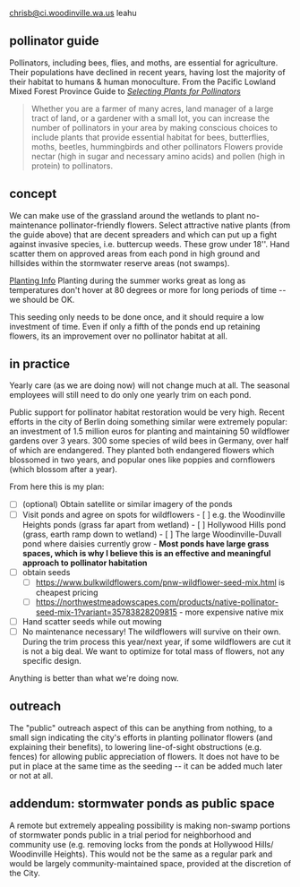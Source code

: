 
chrisb@ci.woodinville.wa.us
leahu

## pollinator guide
Pollinators, including bees, flies, and moths, are essential for agriculture. Their populations have declined in recent years, having lost the majority of their habitat to humans & human monoculture. From the Pacific Lowland Mixed Forest Province Guide to [*Selecting Plants for Pollinators*](https://www.pollinator.org/PDFs/Guides/PacificLowlandrx9FINAL.pdf) 

> Whether you are a farmer of many acres, land manager of a large tract of land, or a gardener with a small lot, you can increase the number of pollinators in your area by making conscious choices to include plants that provide essential habitat for bees, butterflies, moths, beetles, hummingbirds and other pollinators
> Flowers provide nectar (high in sugar and necessary amino acids) and pollen (high in protein) to pollinators.

## concept
We can make use of the grassland around the wetlands to plant no-maintenance pollinator-friendly flowers. Select attractive native plants (from the guide above) that are decent spreaders and which can put up a fight against invasive species, i.e. buttercup weeds. These grow under 18''. Hand scatter them on approved areas from each pond in high ground and hillsides within the stormwater reserve areas (not swamps). 

[Planting Info](https://www.bulkwildflowers.com/planting-info.html)
Planting during the summer works great as long as temperatures don't hover at 80 degrees or more for long periods of time -- we should be OK. 

This seeding only needs to be done once, and it should require a low investment of time. Even if only a fifth of the ponds end up retaining flowers, its an improvement over no pollinator habitat at all.

## in practice
Yearly care (as we are doing now) will not change much at all. The seasonal employees will still need to do only one yearly trim on each pond.

Public support for pollinator habitat restoration would be very high. Recent efforts in the city of Berlin doing something similar were extremely popular: an investment of 1.5 million euros for planting and maintaining 50 wildflower gardens over 3 years. 300 some species of wild bees in Germany, over half of which are endangered. They planted both endangered flowers which blossomed in two years, and popular ones like poppies and cornflowers (which blossom after a year).

From here this is my plan:
- [ ] (optional) Obtain satellite or similar imagery of the ponds
- [ ] Visit ponds and agree on spots for wildflowers
		- [ ] e.g. the Woodinville Heights ponds (grass far apart from wetland)
		- [ ] Hollywood Hills pond (grass, earth ramp down to wetland)
		- [ ] The large Woodinville-Duvall pond where daisies currently grow
		- **Most ponds have large grass spaces, which is why I believe this is an effective and meaningful approach to pollinator habitation**
- [ ] obtain seeds
	- [ ] https://www.bulkwildflowers.com/pnw-wildflower-seed-mix.html is cheapest pricing
	- [ ] https://northwestmeadowscapes.com/products/native-pollinator-seed-mix-1?variant=35783828209815
			- more expensive native mix
- [ ] Hand scatter seeds while out mowing
- [ ] No maintenance necessary! The wildflowers will survive on their own. During the trim process this year/next year, if some wildflowers are cut it is not a big deal. We want to optimize for total mass of flowers, not any specific design.

Anything is better than what we're doing now.

## outreach
The "public" outreach aspect of this can be anything from nothing, to a small sign indicating the city's efforts in planting pollinator flowers (and explaining their benefits), to lowering line-of-sight obstructions (e.g. fences) for allowing public appreciation of flowers. It does not have to be put in place at the same time as the seeding -- it can be added much later or not at all.

## addendum: stormwater ponds as public space
A remote but extremely appealing possibility is making non-swamp portions of stormwater ponds public in a trial period for neighborhood and community use (e.g. removing locks from the ponds at Hollywood Hills/ Woodinville Heights). This would not be the same as a regular park and would be largely community-maintained space, provided at the discretion of the City.
